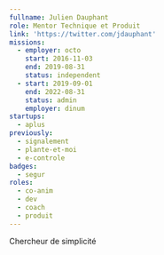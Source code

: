 ```yaml
---
fullname: Julien Dauphant
role: Mentor Technique et Produit
link: 'https://twitter.com/jdauphant'
missions:
  - employer: octo
    start: 2016-11-03
    end: 2019-08-31
    status: independent
  - start: 2019-09-01
    end: 2022-08-31
    status: admin
    employer: dinum
startups:
  - aplus
previously:
  - signalement
  - plante-et-moi
  - e-controle
badges:
  - segur
roles:
  - co-anim  
  - dev
  - coach
  - produit
---
```


Chercheur de simplicité
